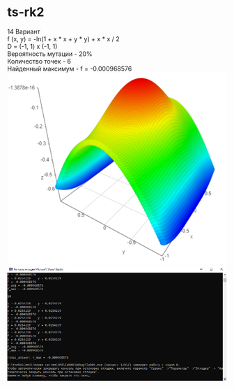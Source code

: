 # ts-rk2
14 Вариант   
f (x, y) = -ln(1 + x * x + y * y) + x * x / 2  
D = (-1, 1) x (-1, 1)    
Вероятность мутации - 20%  
Количество точек - 6  
Найденный максимум - f = -0.000968576  
![Image alt](https://github.com/AntonGrigorev/ts-rk2/raw/main/function_graph.png)  
![Image alt](https://github.com/AntonGrigorev/ts-rk2/raw/main/rk2_screen.png)  
